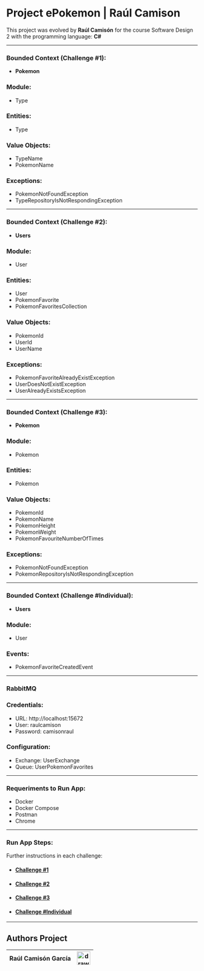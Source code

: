 # Project ePokemon | Raúl Camison

This project was evolved by **Raúl Camisón** for the course Software Design 2 with the programming language: **C#**

---

### Bounded Context (Challenge #1): 

* **Pokemon**

### Module: 

* Type

### Entities:

* Type

### Value Objects:

* TypeName
* PokemonName

### Exceptions:

* PokemonNotFoundException
* TypeRepositoryIsNotRespondingException

---

### Bounded Context (Challenge #2): 

* **Users**

### Module: 

* User

### Entities:

* User
* PokemonFavorite
* PokemonFavoritesCollection

### Value Objects:

* PokemonId
* UserId
* UserName

### Exceptions:

* PokemonFavoriteAlreadyExistException
* UserDoesNotExistException
* UserAlreadyExistsException

---

### Bounded Context (Challenge #3): 

* **Pokemon**

### Module: 

* Pokemon

### Entities:

* Pokemon

### Value Objects:

* PokemonId
* PokemonName
* PokemonHeight
* PokemonWeight
* PokemonFavouriteNumberOfTimes

### Exceptions:

* PokemonNotFoundException
* PokemonRepositoryIsNotRespondingException

---

### Bounded Context (Challenge #Individual): 

* **Users**

### Module: 

* User

### Events:

* PokemonFavoriteCreatedEvent

---

### RabbitMQ

### Credentials: 

* URL: http://localhost:15672
* User: raulcamison
* Password: camisonraul

### Configuration: 

* Exchange: UserExchange
* Queue: UserPokemonFavorites

---

### Requeriments to Run App:

- Docker
- Docker Compose
- Postman
- Chrome
  
---

### Run App Steps:

Further instructions in each challenge:

* #### [Challenge #1](Challenge1.md)
* #### [Challenge #2](Challenge2.md)
* #### [Challenge #3](Challenge3.md)
* #### [Challenge #Individual](ChallengeIndividual.md)

---

## Authors Project

| **Raúl Camisón García**  | <img src="https://estudy.salle.url.edu/fotos2/eac/raul.camison.jpg" alt="drawing" width="35"/>  |
| :-----------                        | ----------- |